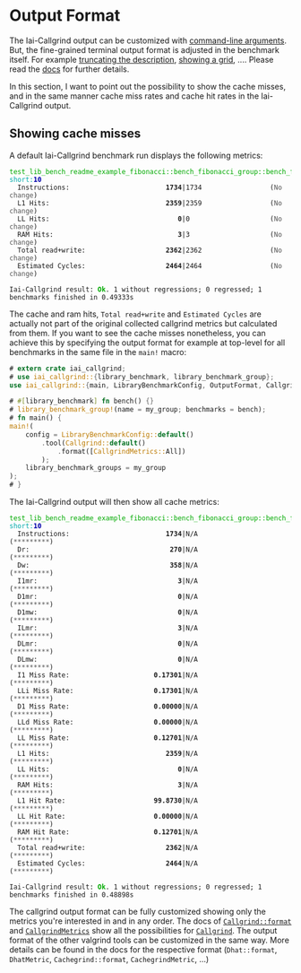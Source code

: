 <!-- markdownlint-disable MD041 MD033 -->

# Output Format

The Iai-Callgrind output can be customized with [command-line
arguments](../../../cli_and_env/output.md). But, the fine-grained terminal
output format is adjusted in the benchmark itself. For example [truncating
the description][`OutputFormat.truncate_description`], [showing a
grid][`OutputFormat.show_grid`], .... Please read the [docs][`OutputFormat`] for
further details.

In this section, I want to point out the possibility to show the cache misses,
and in the same manner cache miss rates and cache hit rates in the Iai-Callgrind
output.

## Showing cache misses

A default Iai-Callgrind benchmark run displays the following metrics:

<pre><code class="hljs"><span style="color:#0A0">test_lib_bench_readme_example_fibonacci::bench_fibonacci_group::bench_fibonacci</span> <span style="color:#0AA">short</span><span style="color:#0AA">:</span><b><span style="color:#00A">10</span></b>
<span style="color:#555">  </span>Instructions:                        <b>1734</b>|1734                 (<span style="color:#555">No change</span>)
<span style="color:#555">  </span>L1 Hits:                             <b>2359</b>|2359                 (<span style="color:#555">No change</span>)
<span style="color:#555">  </span>LL Hits:                                <b>0</b>|0                    (<span style="color:#555">No change</span>)
<span style="color:#555">  </span>RAM Hits:                               <b>3</b>|3                    (<span style="color:#555">No change</span>)
<span style="color:#555">  </span>Total read+write:                    <b>2362</b>|2362                 (<span style="color:#555">No change</span>)
<span style="color:#555">  </span>Estimated Cycles:                    <b>2464</b>|2464                 (<span style="color:#555">No change</span>)

Iai-Callgrind result: <b><span style="color:#0A0">Ok</span></b>. 1 without regressions; 0 regressed; 1 benchmarks finished in 0.49333s</code></pre>

The cache and ram hits, `Total read+write` and `Estimated Cycles` are actually
not part of the original collected callgrind metrics but calculated from them.
If you want to see the cache misses nonetheless, you can achieve this by
specifying the output format for example at top-level for all benchmarks in the
same file in the `main!` macro:

```rust
# extern crate iai_callgrind;
# use iai_callgrind::{library_benchmark, library_benchmark_group};
use iai_callgrind::{main, LibraryBenchmarkConfig, OutputFormat, CallgrindMetrics, Callgrind};

# #[library_benchmark] fn bench() {}
# library_benchmark_group!(name = my_group; benchmarks = bench);
# fn main() {
main!(
    config = LibraryBenchmarkConfig::default()
        .tool(Callgrind::default()
            .format([CallgrindMetrics::All])
        );
    library_benchmark_groups = my_group
);
# }
```

The Iai-Callgrind output will then show all cache metrics:

<pre><code class="hljs"><span style="color:#0A0">test_lib_bench_readme_example_fibonacci::bench_fibonacci_group::bench_fibonacci</span> <span style="color:#0AA">short</span><span style="color:#0AA">:</span><b><span style="color:#00A">10</span></b>
<span style="color:#555">  </span>Instructions:                        <b>1734</b>|N/A                  (<span style="color:#555">*********</span>)
<span style="color:#555">  </span>Dr:                                   <b>270</b>|N/A                  (<span style="color:#555">*********</span>)
<span style="color:#555">  </span>Dw:                                   <b>358</b>|N/A                  (<span style="color:#555">*********</span>)
<span style="color:#555">  </span>I1mr:                                   <b>3</b>|N/A                  (<span style="color:#555">*********</span>)
<span style="color:#555">  </span>D1mr:                                   <b>0</b>|N/A                  (<span style="color:#555">*********</span>)
<span style="color:#555">  </span>D1mw:                                   <b>0</b>|N/A                  (<span style="color:#555">*********</span>)
<span style="color:#555">  </span>ILmr:                                   <b>3</b>|N/A                  (<span style="color:#555">*********</span>)
<span style="color:#555">  </span>DLmr:                                   <b>0</b>|N/A                  (<span style="color:#555">*********</span>)
<span style="color:#555">  </span>DLmw:                                   <b>0</b>|N/A                  (<span style="color:#555">*********</span>)
<span style="color:#555">  </span>I1 Miss Rate:                     <b>0.17301</b>|N/A                  (<span style="color:#555">*********</span>)
<span style="color:#555">  </span>LLi Miss Rate:                    <b>0.17301</b>|N/A                  (<span style="color:#555">*********</span>)
<span style="color:#555">  </span>D1 Miss Rate:                     <b>0.00000</b>|N/A                  (<span style="color:#555">*********</span>)
<span style="color:#555">  </span>LLd Miss Rate:                    <b>0.00000</b>|N/A                  (<span style="color:#555">*********</span>)
<span style="color:#555">  </span>LL Miss Rate:                     <b>0.12701</b>|N/A                  (<span style="color:#555">*********</span>)
<span style="color:#555">  </span>L1 Hits:                             <b>2359</b>|N/A                  (<span style="color:#555">*********</span>)
<span style="color:#555">  </span>LL Hits:                                <b>0</b>|N/A                  (<span style="color:#555">*********</span>)
<span style="color:#555">  </span>RAM Hits:                               <b>3</b>|N/A                  (<span style="color:#555">*********</span>)
<span style="color:#555">  </span>L1 Hit Rate:                      <b>99.8730</b>|N/A                  (<span style="color:#555">*********</span>)
<span style="color:#555">  </span>LL Hit Rate:                      <b>0.00000</b>|N/A                  (<span style="color:#555">*********</span>)
<span style="color:#555">  </span>RAM Hit Rate:                     <b>0.12701</b>|N/A                  (<span style="color:#555">*********</span>)
<span style="color:#555">  </span>Total read+write:                    <b>2362</b>|N/A                  (<span style="color:#555">*********</span>)
<span style="color:#555">  </span>Estimated Cycles:                    <b>2464</b>|N/A                  (<span style="color:#555">*********</span>)

Iai-Callgrind result: <b><span style="color:#0A0">Ok</span></b>. 1 without regressions; 0 regressed; 1 benchmarks finished in 0.48898s</code></pre>

The callgrind output format can be fully customized showing only the metrics
you're interested in and in any order. The docs of
[`Callgrind::format`][`Callgrind.format`] and [`CallgrindMetrics`] show all the
possibilities for [`Callgrind`]. The output format of the other valgrind tools
can be customized in the same way. More details can be found in the docs for the
respective format (`Dhat::format`, `DhatMetric`, `Cachegrind::format`,
`CachegrindMetric`, ...)

[`Callgrind`]: https://docs.rs/iai-callgrind/latest/iai_callgrind/struct.Callgrind.html
[`Callgrind.format`]: https://docs.rs/iai-callgrind/latest/iai_callgrind/struct.Callgrind.html#method.format
[`CallgrindMetrics`]: https://docs.rs/iai-callgrind/latest/iai_callgrind/enum.CallgrindMetrics.html
[`OutputFormat`]: https://docs.rs/iai-callgrind/0.15.2/iai_callgrind/struct.OutputFormat.html
[`OutputFormat.show_grid`]: https://docs.rs/iai-callgrind/0.15.2/iai_callgrind/struct.OutputFormat.html#method.show_grid
[`OutputFormat.truncate_description`]: https://docs.rs/iai-callgrind/0.15.2/iai_callgrind/struct.OutputFormat.html#method.truncate_description
